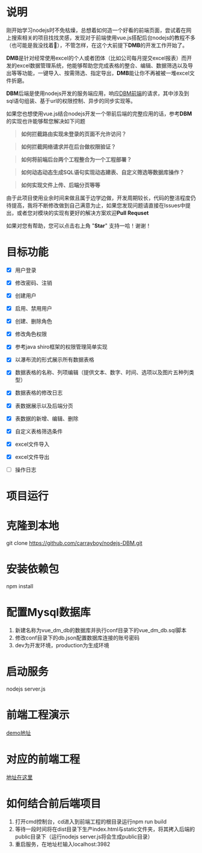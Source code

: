 # 说明
刚开始学习nodejs时不免枯燥，总想着如何造一个好看的前端页面，尝试着在网上搜索相关的项目找找灵感，发现对于前端使用vue.js搭配后台nodejs的教程不多（也可能是我没找着:camel:），不管怎样，在这个大前提下**DMB**的开发工作开始了。

**DMB**是针对经常使用excel的个人或者团体（比如公司每月提交excel报表）而开发的excel数据管理系统，他能够帮助您完成表格的整合、编辑、数据筛选以及导出等等功能，一键导入、按需筛选、指定导出，**DMB**能让你不再被被一堆excel文件折磨。

**DBM**后端是使用nodejs开发的服务端应用，响应[DBM前端](https://github.com/carrayboy/vue-DBM)的请求，其中涉及到sql语句组装、基于url的权限控制、异步的同步实现等。

如果您也想使用vue.js结合nodejs开发一个带前后端的完整应用的话，参考**DBM**的实现也许能够帮您解决如下问题

> **如何拦截路由实现未登录的页面不允许访问？**

> **如何拦截网络请求并在后台做权限验证？**

> **如何将前端后台两个工程整合为一个工程部署？**

> **如何动态动态生成SQL语句实现动态建表、自定义筛选等数据库操作？**

> **如何实现文件上传、后端分页等等**

由于此项目使用业余时间来做且属于边学边做，开发周期较长，代码的整洁程度仍待提高，我将不断修改做到自己满意为止，如果您发现问题请直接在Issues中提出，或者您对模块的实现有更好的解决方案欢迎**Pull Requset**

如果对您有帮助，您可以点击右上角 "**Star**" 支持一哈！谢谢！

# 目标功能
- [x] 用户登录
- [x] 修改密码、注销
- [x] 创建用户
- [x] 启用、禁用用户
- [x] 创建、删除角色
- [x] 修改角色权限
- [x] 参考java shiro框架的权限管理简单实现
- [x] 以瀑布流的形式展示所有数据表格
- [x] 数据表格的名称、列项编辑（提供文本、数字、时间、选项以及图片五种列类型）
- [x] 数据表格的修改日志
- [x] 表数据展示以及后端分页
- [x] 表数据的新增、编辑、删除
- [x] 自定义表格筛选条件
- [x] excel文件导入
- [x] excel文件导出
- [ ] 操作日志


# 项目运行

# 克隆到本地
git clone https://github.com/carrayboy/nodejs-DBM.git

# 安装依赖包
npm install

# 配置Mysql数据库
1. 新建名称为vue_dm_db的数据库并执行conf目录下的vue_dm_db.sql脚本
2. 修改conf目录下的db.json配置数据库连接的账号密码
3. dev为开发环境，production为生成环境

# 启动服务
nodejs server.js

# 前端工程演示

[demo地址](https://carrayboy.github.io/vue-DBM/index.html)

# 对应的前端工程

[地址在这里](https://github.com/carrayboy/vue-DBM)

# 如何结合前后端项目
1. 打开cmd控制台，cd进入到前端工程的根目录运行npm run build
2. 等待一段时间将在dist目录下生产index.html与static文件夹，将其拷入后端的public目录下（运行nodejs server.js将会生成public目录）
3. 重启服务，在地址栏输入localhost:3982



